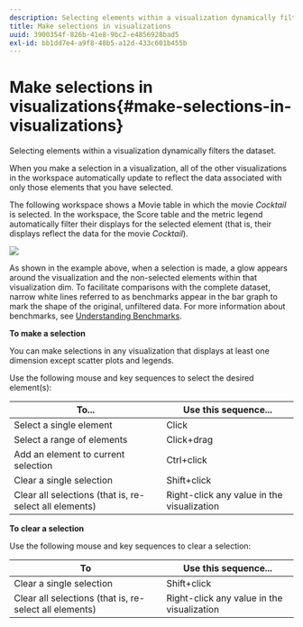 ```yaml
---
description: Selecting elements within a visualization dynamically filters the dataset.
title: Make selections in visualizations
uuid: 3900354f-826b-41e8-9bc2-e4856928bad5
exl-id: bb1dd7e4-a9f8-48b5-a12d-433c601b455b
---
```

# Make selections in visualizations{#make-selections-in-visualizations}

Selecting elements within a visualization dynamically filters the dataset.

 When you make a selection in a visualization, all of the other visualizations in the workspace automatically update to reflect the data associated with only those elements that you have selected.

The following workspace shows a Movie table in which the movie *Cocktail* is selected. In the workspace, the Score table and the metric legend automatically filter their displays for the selected element (that is, their displays reflect the data for the movie *Cocktail*).

![](assets/wsp_selection_Basic.png)

As shown in the example above, when a selection is made, a glow appears around the visualization and the non-selected elements within that visualization dim. To facilitate comparisons with the complete dataset, narrow white lines referred to as benchmarks appear in the bar graph to mark the shape of the original, unfiltered data. For more information about benchmarks, see [Understanding Benchmarks](../../../../home/c-get-started/c-vis/c-ustd-benchmks.md#concept-c7b0f4102e92458096f8c4765cbe2914).

**To make a selection**

You can make selections in any visualization that displays at least one dimension except scatter plots and legends.

Use the following mouse and key sequences to select the desired element(s):

|  To...  | Use this sequence...  |
|---|---|
|  Select a single element  | Click  |
|  Select a range of elements  | Click+drag  |
|  Add an element to current selection  | Ctrl+click  |
|  Clear a single selection  | Shift+click  |
|  Clear all selections (that is, re-select all elements)  | Right-click any value in the visualization  |

**To clear a selection**

Use the following mouse and key sequences to clear a selection:

|  To  | Use this sequence...  |
|---|---|
|  Clear a single selection  | Shift+click  |
|  Clear all selections (that is, re-select all elements)  | Right-click any value in the visualization  |
